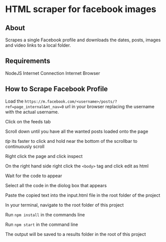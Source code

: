 # HTML scraper for facebook images

## About
Scrapes a single Facebook profile and downloads the dates, posts, images and video links to a local folder.

## Requirements
NodeJS
Internet Connection
Internet Browser

## How to Scrape Facebook Profile
Load the `https://m.facebook.com/<username>/posts/?ref=page_internal&mt_nav=0` url in your browser replacing the username with the actual username.

Click on the feeds tab

Scroll down until you have all the wanted posts loaded onto the page

*tip* its faster to click and hold near the bottom of the scrollbar to continuously scroll

Right click the page and click inspect

On the right hand side right click the `<body>` tag and click edit as html

Wait for the code to appear

Select all the code in the diolog box that appears

Paste the copied text into the input.html file in the root folder of the project

In your terminal, navigate to the root folder of this project

Run `npm install` in the commands line

Run `npm start` in the command line

The output will be saved to a results folder in the root of this project